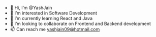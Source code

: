 - 👋 Hi, I’m @YashJain
- 👀 I’m interested in Software Development
- 🌱 I’m currently learning React and Java
- 💞️ I’m looking to collaborate on Frontend and Backend development
- 📫 Can reach me yashjain09@hotmail.com

<!---
yashjainNEU/yashjainNEU is a ✨ special ✨ repository because its `README.md` (this file) appears on your GitHub profile.
You can click the Preview link to take a look at your changes.
--->
